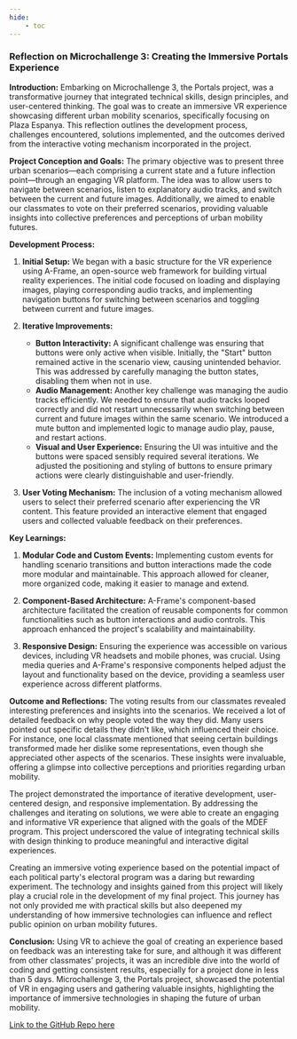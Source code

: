 ```yaml
---
hide:
    - toc
---
```


### Reflection on Microchallenge 3: Creating the Immersive Portals Experience

**Introduction:**
Embarking on Microchallenge 3, the Portals project, was a transformative journey that integrated technical skills, design principles, and user-centered thinking. The goal was to create an immersive VR experience showcasing different urban mobility scenarios, specifically focusing on Plaza Espanya. This reflection outlines the development process, challenges encountered, solutions implemented, and the outcomes derived from the interactive voting mechanism incorporated in the project.

**Project Conception and Goals:**
The primary objective was to present three urban scenarios—each comprising a current state and a future inflection point—through an engaging VR platform. The idea was to allow users to navigate between scenarios, listen to explanatory audio tracks, and switch between the current and future images. Additionally, we aimed to enable our classmates to vote on their preferred scenarios, providing valuable insights into collective preferences and perceptions of urban mobility futures.

**Development Process:**
1. **Initial Setup:**
   We began with a basic structure for the VR experience using A-Frame, an open-source web framework for building virtual reality experiences. The initial code focused on loading and displaying images, playing corresponding audio tracks, and implementing navigation buttons for switching between scenarios and toggling between current and future images.

2. **Iterative Improvements:**
   - **Button Interactivity:** A significant challenge was ensuring that buttons were only active when visible. Initially, the "Start" button remained active in the scenario view, causing unintended behavior. This was addressed by carefully managing the button states, disabling them when not in use.
   - **Audio Management:** Another key challenge was managing the audio tracks efficiently. We needed to ensure that audio tracks looped correctly and did not restart unnecessarily when switching between current and future images within the same scenario. We introduced a mute button and implemented logic to manage audio play, pause, and restart actions.
   - **Visual and User Experience:** Ensuring the UI was intuitive and the buttons were spaced sensibly required several iterations. We adjusted the positioning and styling of buttons to ensure primary actions were clearly distinguishable and user-friendly.

3. **User Voting Mechanism:**
   The inclusion of a voting mechanism allowed users to select their preferred scenario after experiencing the VR content. This feature provided an interactive element that engaged users and collected valuable feedback on their preferences.

**Key Learnings:**
1. **Modular Code and Custom Events:**
   Implementing custom events for handling scenario transitions and button interactions made the code more modular and maintainable. This approach allowed for cleaner, more organized code, making it easier to manage and extend.

2. **Component-Based Architecture:**
   A-Frame's component-based architecture facilitated the creation of reusable components for common functionalities such as button interactions and audio controls. This approach enhanced the project's scalability and maintainability.

3. **Responsive Design:**
   Ensuring the experience was accessible on various devices, including VR headsets and mobile phones, was crucial. Using media queries and A-Frame's responsive components helped adjust the layout and functionality based on the device, providing a seamless user experience across different platforms.

**Outcome and Reflections:**
The voting results from our classmates revealed interesting preferences and insights into the scenarios. We received a lot of detailed feedback on why people voted the way they did. Many users pointed out specific details they didn't like, which influenced their choice. For instance, one local classmate mentioned that seeing certain buildings transformed made her dislike some representations, even though she appreciated other aspects of the scenarios. These insights were invaluable, offering a glimpse into collective perceptions and priorities regarding urban mobility.

The project demonstrated the importance of iterative development, user-centered design, and responsive implementation. By addressing the challenges and iterating on solutions, we were able to create an engaging and informative VR experience that aligned with the goals of the MDEF program. This project underscored the value of integrating technical skills with design thinking to produce meaningful and interactive digital experiences.

Creating an immersive voting experience based on the potential impact of each political party's electoral program was a daring but rewarding experiment. The technology and insights gained from this project will likely play a crucial role in the development of my final project. This journey has not only provided me with practical skills but also deepened my understanding of how immersive technologies can influence and reflect public opinion on urban mobility futures.

**Conclusion:**
Using VR to achieve the goal of creating an experience based on feedback was an interesting take for sure, and although it was different from other classmates' projects, it was an incredible dive into the world of coding and getting consistent results, especially for a project done in less than 5 days. Microchallenge 3, the Portals project, showcased the potential of VR in engaging users and gathering valuable insights, highlighting the importance of immersive technologies in shaping the future of urban mobility.




[Link to the GitHub Repo here](https://github.com/JDLM92/Portals.git)


